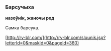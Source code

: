 ### Барсучыха
**назоўнік, жаночы род**

Самка барсука.

<a rel="author">[http://rv-blr.com/](http://rv-blr.com/slounik.jsp?letterId=0&maskId=0&pageId=360)</a>
